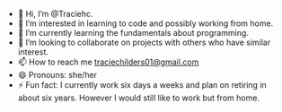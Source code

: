 - 👋 Hi, I’m @Traciehc.
- 👀 I’m interested in learning to code and possibly working from home.
- 🌱 I’m currently learning the fundamentals about programming.
- 💞️ I’m looking to collaborate on projects with others who have similar interest.
- 📫 How to reach me traciechilders01@gmail.com
- 😄 Pronouns: she/her
- ⚡ Fun fact: I currently work six days a weeks and plan on retiring in about six years. However I would still like to work but from home.
<!---
Traciehc/Traciehc is a ✨ special ✨ repository because its `README.md` (this file) appears on your GitHub profile.
You can click the Preview link to take a look at your changes.
--->
